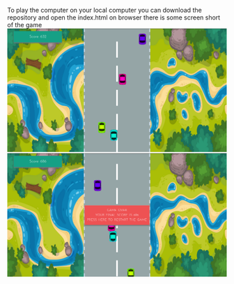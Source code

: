  To play the computer on your local computer you can download the repository 
 and open the index.html on browser
 there is some screen short of the game
![](images/image2.png)
![](images/image1.png)

